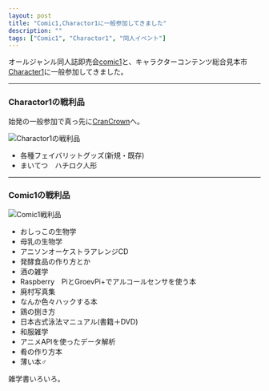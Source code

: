 ```yaml
---
layout: post
title: "Comic1,Charactor1に一般参加してきました"
description: ""
tags: ["Comic1", "Charactor1", "同人イベント"]
---
```


オールジャンル同人誌即売会[comic1](http://www.comic1.jp/)と、キャラクターコンテンツ総合見本市[Character1](http://www.character1.jp/)に一般参加してきました。

<!-- more -->

---

### Charactor1の戦利品

始発の一般参加で真っ先に[CranCrown](http://www.crancrown.jp/tokusetsu/character1_2016/index.html)へ。

![Charactor1の戦利品](http://i.imgur.com/d7NR8tz.jpg?1)

* 各種フェイバリットグッズ(新規・既存)
* まいてつ　ハチロク人形


---

### Comic1の戦利品
![Comic1戦利品](http://i.imgur.com/CD3WBM6.jpg?1 "Comic１戦利品")

* おしっこの生物学
* 母乳の生物学
* アニソンオーケストラアレンジCD
* 発酵食品の作り方とか
* 酒の雑学
* Raspberry　PiとGroevPi+でアルコールセンサを使う本
* 廃村写真集
* なんか色々ハックする本
* 鶏の捌き方
* 日本古式泳法マニュアル(書籍＋DVD)
* 和服雑学
* アニメAPIを使ったデータ解析
* 肴の作り方本
* 薄い本♂

雑学書いろいろ。


